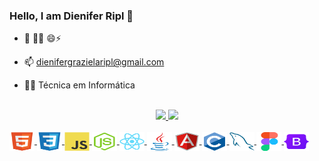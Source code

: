### Hello, I am Dienifer Ripl 👋

- 🔭 🤔💬 😄⚡
  
- 📫 dienifergrazielaripl@gmail.com
- 👩‍💻 Técnica em Informática



<br>

<div align="center">
  <a href="https://github.com/dienifergraziela">
   <a href="https://github-readme-stats.vercel.app/api/pin/?username=dienifergraziela&repo=github-readme-stats&theme=gruvbox">
  <img height="180em" src="https://github-readme-stats.vercel.app/api?username=dienifergraziela&show_icons=true&theme=gruvbox"/>
  <img height="180em" src="https://github-readme-stats.vercel.app/api/top-langs/?username=dienifergraziela&layout=compact&langs_count=7&theme=gruvbox"/>
</div>
<!-- tokyonight -->

<br>

<div display="inline_block">
  <img align="center" alt="Rafa-HTML" height="30" width="40" src="https://raw.githubusercontent.com/devicons/devicon/master/icons/html5/html5-original.svg">
  <img align="center" alt="Rafa-HTML" height="30" width="40" src="https://raw.githubusercontent.com/devicons/devicon/master/icons/css3/css3-original.svg">
  <img align="center" alt="Rafa-HTML" height="30" width="40" src="https://raw.githubusercontent.com/devicons/devicon/master/icons/javascript/javascript-original.svg">
  <img align="center" alt="Rafa-HTML" height="30" width="40" src="https://raw.githubusercontent.com/devicons/devicon/master/icons/nodejs/nodejs-original.svg">
  <img align="center" alt="Rafa-HTML" height="30" width="40" src="https://raw.githubusercontent.com/devicons/devicon/master/icons/react/react-original.svg">
  <img align="center" alt="Rafa-HTML" height="30" width="40" src="https://raw.githubusercontent.com/devicons/devicon/master/icons/java/java-original.svg">
  <img align="center" alt="Rafa-HTML" height="30" width="40" src="https://raw.githubusercontent.com/devicons/devicon/master/icons/angularjs/angularjs-original.svg">
  <img align="center" alt="Rafa-HTML" height="30" width="40" src="https://raw.githubusercontent.com/devicons/devicon/master/icons/c/c-original.svg">
  <img align="center" alt="Rafa-HTML" height="30" width="40" src="https://raw.githubusercontent.com/devicons/devicon/master/icons/mysql/mysql-original.svg">
  <img align="center" alt="Rafa-HTML" height="30" width="40" src="https://raw.githubusercontent.com/devicons/devicon/master/icons/figma/figma-original.svg">
  <img align="center" alt="Rafa-HTML" height="30" width="40" src="https://raw.githubusercontent.com/devicons/devicon/master/icons/bootstrap/bootstrap-original.svg">
</div>
